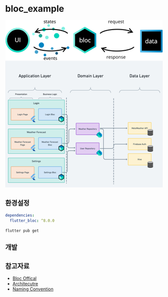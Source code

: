 # bloc_example
![img.png](img.png)
![img_1.png](img_1.png)

## 환경설정
```yaml
dependencies:
  flutter_bloc: ^8.0.0
```

`flutter pub get`

## 개발

## 참고자료
- [Bloc Offical](https://bloclibrary.dev/#/)
- [Architecutre](https://bloclibrary.dev/#/architecture?id=data-layer)
- [Naming Convention](https://bloclibrary.dev/#/blocnamingconventions)
